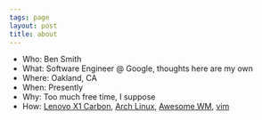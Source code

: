 ```yaml
---
tags: page
layout: post
title: about
---
```

- Who: Ben Smith
- What: Software Engineer @ Google, thoughts here are my own
- Where: Oakland, CA
- When: Presently
- Why: Too much free time, I suppose
- How: [Lenovo X1 Carbon][x1 carbon], [Arch Linux][arch], [Awesome WM][awesome], [vim][vim]

[x1 carbon]: http://shop.lenovo.com/us/en/laptops/thinkpad/x-series/x1-carbon-4/
[arch]: https://www.archlinux.org/
[awesome]: https://awesomewm.org/
[vim]: http://www.vim.org/
